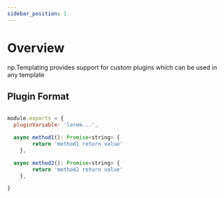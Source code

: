 ```yaml
---
sidebar_position: 1
---
```


# Overview
np.Templating provides support for custom plugins which can be used in any template

## Plugin Format

```js

module.exports = {
  pluginVariable: 'lorem...',

  async method1(): Promise<string> {
		return 'method1 return value'
	},

  async method2(): Promise<string> {
		return 'method2 return value'
	},

}
```
